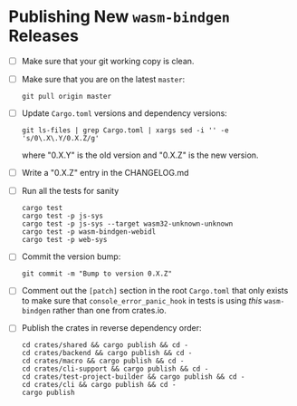 # Publishing New `wasm-bindgen` Releases

* [ ] Make sure that your git working copy is clean.

* [ ] Make sure that you are on the latest `master`:

  ```
  git pull origin master
  ```

* [ ] Update `Cargo.toml` versions and dependency versions:

  ```
  git ls-files | grep Cargo.toml | xargs sed -i '' -e 's/0\.X\.Y/0.X.Z/g'
  ```

  where "0.X.Y" is the old version and "0.X.Z" is the new version.

* [ ] Write a "0.X.Z" entry in the CHANGELOG.md

* [ ] Run all the tests for sanity

  ```
  cargo test
  cargo test -p js-sys
  cargo test -p js-sys --target wasm32-unknown-unknown
  cargo test -p wasm-bindgen-webidl
  cargo test -p web-sys
  ```

* [ ] Commit the version bump:

  ```
  git commit -m "Bump to version 0.X.Z"
  ```

* [ ] Comment out the `[patch]` section in the root `Cargo.toml` that only
      exists to make sure that `console_error_panic_hook` in tests is using
      *this* `wasm-bindgen` rather than one from crates.io.

* [ ] Publish the crates in reverse dependency order:

  ```
  cd crates/shared && cargo publish && cd -
  cd crates/backend && cargo publish && cd -
  cd crates/macro && cargo publish && cd -
  cd crates/cli-support && cargo publish && cd -
  cd crates/test-project-builder && cargo publish && cd -
  cd crates/cli && cargo publish && cd -
  cargo publish
  ```

